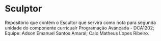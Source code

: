 # Sculptor
Repositório que contém o Escultor que servirá como nota para segunda unidade do componente curricualr Programação Avançada - DCA1202;
Equipe: 
Adson Emanuel Santos Amaral;
Caio Matheus Lopes Ribeiro.
